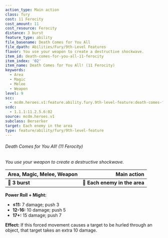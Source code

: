 ```yaml
---
action_type: Main action
class: fury
cost: 11 Ferocity
cost_amount: 11
cost_resource: Ferocity
distance: 3 burst
feature_type: ability
file_basename: Death Comes for You All
file_dpath: Abilities/Fury/9th-Level Features
flavor: You use your weapon to create a destructive shockwave.
item_id: death-comes-for-you-all-11-ferocity
item_index: '02'
item_name: Death Comes for You All! (11 Ferocity)
keywords:
  - Area
  - Magic
  - Melee
  - Weapon
level: 9
scc:
  - mcdm.heroes.v1:feature.ability.fury.9th-level-feature:death-comes-for-you-all-11-ferocity
scdc:
  - 1.1.1:11.2.5.6:02
source: mcdm.heroes.v1
subclass: Berserker
target: Each enemy in the area
type: feature/ability/fury/9th-level-feature
---
```


###### Death Comes for You All! (11 Ferocity)

*You use your weapon to create a destructive shockwave.*

| **Area, Magic, Melee, Weapon** |               **Main action** |
| ------------------------------ | ----------------------------: |
| **📏 3 burst**                 | **🎯 Each enemy in the area** |

**Power Roll + Might:**

- **≤11:** 7 damage; push 3
- **12-16:** 10 damage; push 5
- **17+:** 15 damage; push 7

**Effect:** If this forced movement causes a target to be hurled through an object, that target takes an extra 10 damage.

